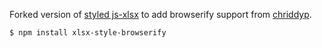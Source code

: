 Forked version of [styled js-xlsx](https://github.com/protobi/js-xlsx) to add browserify support from [chriddyp](https://github.com/chriddyp/js-xlsx).

```
$ npm install xlsx-style-browserify
```
